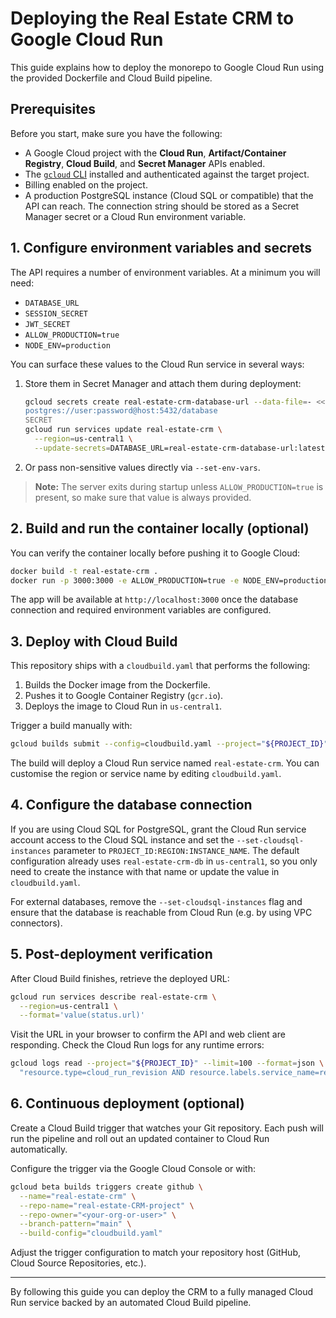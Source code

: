 # Deploying the Real Estate CRM to Google Cloud Run

This guide explains how to deploy the monorepo to Google Cloud Run using the
provided Dockerfile and Cloud Build pipeline.

## Prerequisites

Before you start, make sure you have the following:

- A Google Cloud project with the **Cloud Run**, **Artifact/Container Registry**,
  **Cloud Build**, and **Secret Manager** APIs enabled.
- The [`gcloud` CLI](https://cloud.google.com/sdk/docs/install) installed and
  authenticated against the target project.
- Billing enabled on the project.
- A production PostgreSQL instance (Cloud SQL or compatible) that the API can
  reach. The connection string should be stored as a Secret Manager secret or a
  Cloud Run environment variable.

## 1. Configure environment variables and secrets

The API requires a number of environment variables. At a minimum you will need:

- `DATABASE_URL`
- `SESSION_SECRET`
- `JWT_SECRET`
- `ALLOW_PRODUCTION=true`
- `NODE_ENV=production`

You can surface these values to the Cloud Run service in several ways:

1. Store them in Secret Manager and attach them during deployment:
   ```bash
   gcloud secrets create real-estate-crm-database-url --data-file=- <<'SECRET'
   postgres://user:password@host:5432/database
   SECRET
   gcloud run services update real-estate-crm \
     --region=us-central1 \
     --update-secrets=DATABASE_URL=real-estate-crm-database-url:latest
   ```
2. Or pass non-sensitive values directly via `--set-env-vars`.

> **Note:** The server exits during startup unless `ALLOW_PRODUCTION=true` is
> present, so make sure that value is always provided.

## 2. Build and run the container locally (optional)

You can verify the container locally before pushing it to Google Cloud:

```bash
docker build -t real-estate-crm .
docker run -p 3000:3000 -e ALLOW_PRODUCTION=true -e NODE_ENV=production real-estate-crm
```

The app will be available at `http://localhost:3000` once the database
connection and required environment variables are configured.

## 3. Deploy with Cloud Build

This repository ships with a `cloudbuild.yaml` that performs the following:

1. Builds the Docker image from the Dockerfile.
2. Pushes it to Google Container Registry (`gcr.io`).
3. Deploys the image to Cloud Run in `us-central1`.

Trigger a build manually with:

```bash
gcloud builds submit --config=cloudbuild.yaml --project="${PROJECT_ID}"
```

The build will deploy a Cloud Run service named `real-estate-crm`. You can
customise the region or service name by editing `cloudbuild.yaml`.

## 4. Configure the database connection

If you are using Cloud SQL for PostgreSQL, grant the Cloud Run service account
access to the Cloud SQL instance and set the `--set-cloudsql-instances`
parameter to `PROJECT_ID:REGION:INSTANCE_NAME`. The default configuration already
uses `real-estate-crm-db` in `us-central1`, so you only need to create the
instance with that name or update the value in `cloudbuild.yaml`.

For external databases, remove the `--set-cloudsql-instances` flag and ensure
that the database is reachable from Cloud Run (e.g. by using VPC connectors).

## 5. Post-deployment verification

After Cloud Build finishes, retrieve the deployed URL:

```bash
gcloud run services describe real-estate-crm \
  --region=us-central1 \
  --format='value(status.url)'
```

Visit the URL in your browser to confirm the API and web client are responding.
Check the Cloud Run logs for any runtime errors:

```bash
gcloud logs read --project="${PROJECT_ID}" --limit=100 --format=json \
  "resource.type=cloud_run_revision AND resource.labels.service_name=real-estate-crm"
```

## 6. Continuous deployment (optional)

Create a Cloud Build trigger that watches your Git repository. Each push will
run the pipeline and roll out an updated container to Cloud Run automatically.

Configure the trigger via the Google Cloud Console or with:

```bash
gcloud beta builds triggers create github \
  --name="real-estate-crm" \
  --repo-name="real-estate-CRM-project" \
  --repo-owner="<your-org-or-user>" \
  --branch-pattern="main" \
  --build-config="cloudbuild.yaml"
```

Adjust the trigger configuration to match your repository host (GitHub, Cloud
Source Repositories, etc.).

---

By following this guide you can deploy the CRM to a fully managed Cloud Run
service backed by an automated Cloud Build pipeline.
